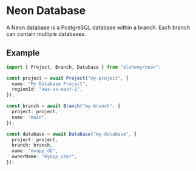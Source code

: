 # Neon Database

A Neon database is a PostgreSQL database within a branch. Each branch can contain multiple databases.

## Example

```typescript
import { Project, Branch, Database } from "alchemy/neon";

const project = await Project("my-project", {
  name: "My Database Project",
  regionId: "aws-us-east-1",
});

const branch = await Branch("my-branch", {
  project: project,
  name: "main",
});

const database = await Database("my-database", {
  project: project,
  branch: branch,
  name: "myapp_db",
  ownerName: "myapp_user",
});
```
